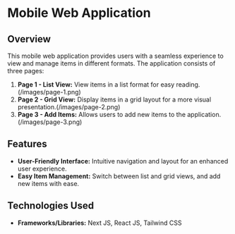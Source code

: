 # Mobile Web Application

## Overview

This mobile web application provides users with a seamless experience to view and manage items in different formats. The application consists of three pages:

1. **Page 1 - List View:** View items in a list format for easy reading.(/images/page-1.png)
1. **Page 2 - Grid View:** Display items in a grid layout for a more visual presentation.(/images/page-2.png)
1. **Page 3 - Add Items:** Allows users to add new items to the application.(/images/page-3.png)

## Features
- **User-Friendly Interface:** Intuitive navigation and layout for an enhanced user experience.
- **Easy Item Management:** Switch between list and grid views, and add new items with ease.

## Technologies Used

- **Frameworks/Libraries:** Next JS, React JS, Tailwind CSS
